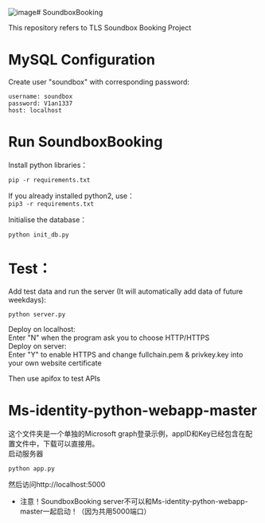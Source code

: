 ![image](https://github.com/user-attachments/assets/1ee99bae-b59b-4b96-ad01-ba5423040692)# SoundboxBooking

This repository refers to TLS Soundbox Booking Project

# MySQL Configuration

Create user "soundbox" with corresponding password:
```
username: soundbox
password: V1an1337
host: localhost
```

# Run SoundboxBooking

Install python libraries：


```pip -r requirements.txt```

If you already installed python2, use：  
```pip3 -r requirements.txt```

Initialise the database：

```
python init_db.py
```

# Test：

Add test data and run the server (It will automatically add data of future weekdays):
```
python server.py
```
Deploy on localhost:  
Enter "N" when the program ask you to choose HTTP/HTTPS  
Deploy on server:  
Enter "Y" to enable HTTPS and change fullchain.pem & privkey.key into your own website certificate  

Then use apifox to test APIs

# Ms-identity-python-webapp-master

这个文件夹是一个单独的Microsoft graph登录示例，appID和Key已经包含在配置文件中，下载可以直接用。  
启动服务器

```
python app.py
```

然后访问http://localhost:5000

* 注意！SoundboxBooking server不可以和Ms-identity-python-webapp-master一起启动！（因为共用5000端口）

